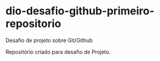 # dio-desafio-github-primeiro-repositorio
Desafio de projeto sobre Git/Github

Repositório criado para desafio de Projeto.

